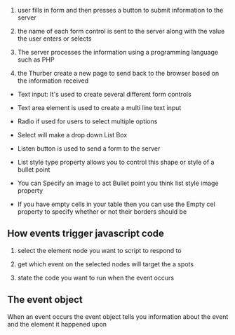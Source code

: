 1. user fills in form and then presses a button to submit information to the server 
1. the name of each form control is sent to the server along with the value the user enters or selects
1. The server processes the information using a programming language such as PHP

1.  the Thurber create a new page to send back to the browser based on the information received

- Text input:  It's used to create several different form controls

- Text area element is used to create a multi line text input

- Radio if used for users to select multiple options

- Select will make a drop down List Box

- Listen button is used to send a form to the server

 - List style type property allows you to control this shape or style of a bullet point



- You can Specify an image to act Bullet point you think list style image property

 - If you have empty cells in your table then you can use the  Empty cel property to specify whether or not their borders should be  

## How events trigger javascript code
 1. select the element node you want to script to respond to

1.  get which event on the selected nodes will target the a spots

1.  state the code you want to run when the event occurs

 ## The event object

When an event occurs the event object tells you information about the event and the element it happened upon
